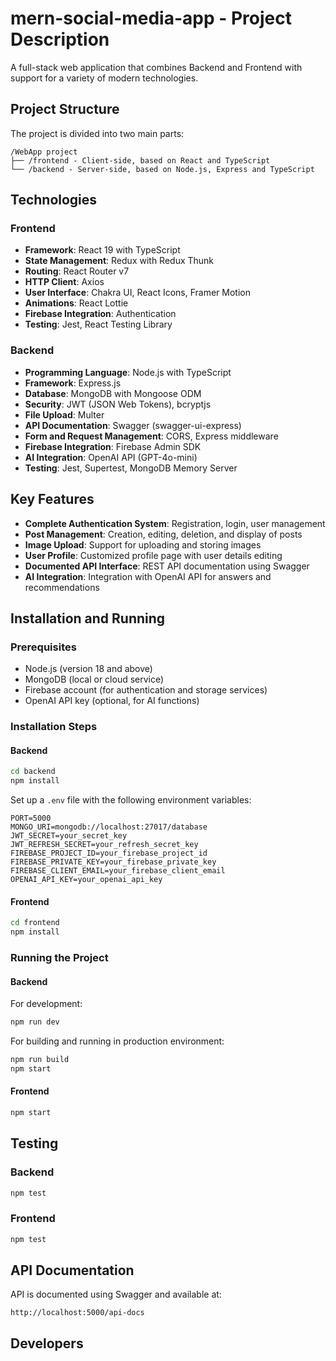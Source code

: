 # mern-social-media-app - Project Description

A full-stack web application that combines Backend and Frontend with support for a variety of modern technologies.

## Project Structure

The project is divided into two main parts:

```
/WebApp project
├── /frontend - Client-side, based on React and TypeScript
└── /backend - Server-side, based on Node.js, Express and TypeScript
```

## Technologies

### Frontend

- **Framework**: React 19 with TypeScript
- **State Management**: Redux with Redux Thunk
- **Routing**: React Router v7
- **HTTP Client**: Axios
- **User Interface**: Chakra UI, React Icons, Framer Motion
- **Animations**: React Lottie
- **Firebase Integration**: Authentication
- **Testing**: Jest, React Testing Library

### Backend

- **Programming Language**: Node.js with TypeScript
- **Framework**: Express.js
- **Database**: MongoDB with Mongoose ODM
- **Security**: JWT (JSON Web Tokens), bcryptjs
- **File Upload**: Multer
- **API Documentation**: Swagger (swagger-ui-express)
- **Form and Request Management**: CORS, Express middleware
- **Firebase Integration**: Firebase Admin SDK
- **AI Integration**: OpenAI API (GPT-4o-mini)
- **Testing**: Jest, Supertest, MongoDB Memory Server

## Key Features

- **Complete Authentication System**: Registration, login, user management
- **Post Management**: Creation, editing, deletion, and display of posts
- **Image Upload**: Support for uploading and storing images
- **User Profile**: Customized profile page with user details editing
- **Documented API Interface**: REST API documentation using Swagger
- **AI Integration**: Integration with OpenAI API for answers and recommendations

## Installation and Running

### Prerequisites

- Node.js (version 18 and above)
- MongoDB (local or cloud service)
- Firebase account (for authentication and storage services)
- OpenAI API key (optional, for AI functions)

### Installation Steps

#### Backend

```bash
cd backend
npm install
```

Set up a `.env` file with the following environment variables:

```
PORT=5000
MONGO_URI=mongodb://localhost:27017/database
JWT_SECRET=your_secret_key
JWT_REFRESH_SECRET=your_refresh_secret_key
FIREBASE_PROJECT_ID=your_firebase_project_id
FIREBASE_PRIVATE_KEY=your_firebase_private_key
FIREBASE_CLIENT_EMAIL=your_firebase_client_email
OPENAI_API_KEY=your_openai_api_key
```

#### Frontend

```bash
cd frontend
npm install
```

### Running the Project

#### Backend

For development:

```bash
npm run dev
```

For building and running in production environment:

```bash
npm run build
npm start
```

#### Frontend

```bash
npm start
```

## Testing

### Backend

```bash
npm test
```

### Frontend

```bash
npm test
```

## API Documentation

API is documented using Swagger and available at:

```
http://localhost:5000/api-docs
```

## Developers
